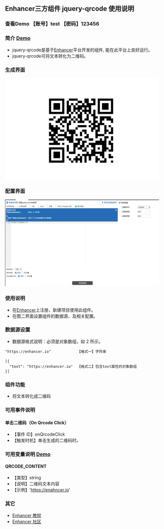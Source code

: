 ## Enhancer三方组件 jquery-qrcode 使用说明
### 查看Demo 【账号】test 【密码】123456
### 简介 [Demo](http://47.96.99.14:5301/#115)
- jquery-qrcode是基于[Enhancer](https://enhancer.io)平台开发的组件, 能在此平台上良好运行。
- jquery-qrcode可将文本转化为二维码。

### 生成界面
![](https://github.com/Run-bird/jquery-qrcode/blob/master/images/WechatIMG1.jpeg)
### 配置界面
![](https://github.com/Run-bird/jquery-qrcode/blob/master/images/WechatIMG2.jpeg)

### 使用说明
- 在[Enhancer](https://enhancer.io)上注册，新建项目使用此组件。
- 在图二界面设置组件的数据源，及相关配置。

### 数据源设置
- 数据源格式说明：必须是对象数组，如 2 所示。
```
"https://enhancer.io"            【格式一】字符串

[{
  "text": "https://enhancer.io"  【格式二】包含text属性的对象数组
}]
```

### 组件功能
- 将文本转化成二维码


### 可用事件说明
#### 单击二维码（On Qrcode Click）
- 【事件 ID】onQrcodeClick
- 【触发时机】单击生成的二维码时。

### 可用变量说明 [Demo](http://47.96.99.14:5301/#114)
#### QRCODE_CONTENT
- 【类型】string
- 【说明】二维码文本内容
- 【示例】'https://enahncer.io'

### 其它
- [Enhancer 教程](https://enhancer.io/tutorials)
- [Enhancer 社区](https://forum.enhancer.io/#p=1&t=5)